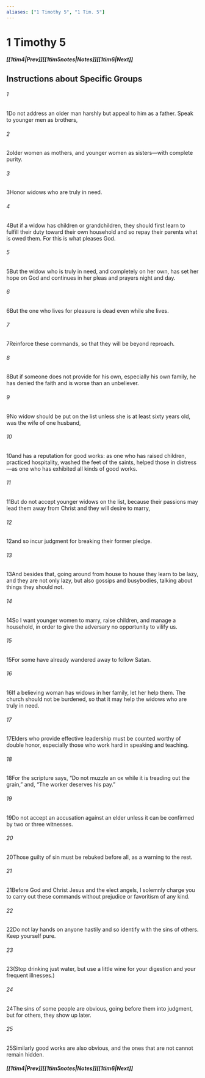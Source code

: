 ```yaml
---
aliases: ["1 Timothy 5", "1 Tim. 5"]
---
```

# 1 Timothy 5
##### <span class=arrow-left></span>[[1tim4|Prev]]<span class=navigation-separator></span>[[1tim5notes|Notes]]<span class=navigation-separator></span>[[1tim6|Next]]<span class=arrow-right></span>
## Instructions about Specific Groups
###### 1
<span class=verse-first>1</span>Do not address an older man harshly but appeal to him as a father. Speak to younger men as brothers,
###### 2
<span class=verse-body>2</span>older women as mothers, and younger women as sisters—with complete purity.
<div class=paragraph-break></div>

###### 3
<span class=verse-first>3</span>Honor widows who are truly in need.
###### 4
<span class=verse-body>4</span>But if a widow has children or grandchildren, they should first learn to fulfill their duty toward their own household and so repay their parents what is owed them. For this is what pleases God.
###### 5
<span class=verse-body>5</span>But the widow who is truly in need, and completely on her own, has set her hope on God and continues in her pleas and prayers night and day.
###### 6
<span class=verse-body>6</span>But the one who lives for pleasure is dead even while she lives.
###### 7
<span class=verse-body>7</span>Reinforce these commands, so that they will be beyond reproach.
###### 8
<span class=verse-body>8</span>But if someone does not provide for his own, especially his own family, he has denied the faith and is worse than an unbeliever.
<div class=paragraph-break></div>

###### 9
<span class=verse-first>9</span>No widow should be put on the list unless she is at least sixty years old, was the wife of one husband,
###### 10
<span class=verse-body>10</span>and has a reputation for good works: as one who has raised children, practiced hospitality, washed the feet of the saints, helped those in distress—as one who has exhibited all kinds of good works.
###### 11
<span class=verse-body>11</span>But do not accept younger widows on the list, because their passions may lead them away from Christ and they will desire to marry,
###### 12
<span class=verse-body>12</span>and so incur judgment for breaking their former pledge.
###### 13
<span class=verse-body>13</span>And besides that, going around from house to house they learn to be lazy, and they are not only lazy, but also gossips and busybodies, talking about things they should not.
###### 14
<span class=verse-body>14</span>So I want younger women to marry, raise children, and manage a household, in order to give the adversary no opportunity to vilify us.
###### 15
<span class=verse-body>15</span>For some have already wandered away to follow Satan.
###### 16
<span class=verse-body>16</span>If a believing woman has widows in her family, let her help them. The church should not be burdened, so that it may help the widows who are truly in need.
<div class=paragraph-break></div>

###### 17
<span class=verse-first>17</span>Elders who provide effective leadership must be counted worthy of double honor, especially those who work hard in speaking and teaching.
###### 18
<span class=verse-body>18</span>For the scripture says, “Do not muzzle an ox while it is treading out the grain,” and, “The worker deserves his pay.”
###### 19
<span class=verse-body>19</span>Do not accept an accusation against an elder unless it can be confirmed by two or three witnesses.
###### 20
<span class=verse-body>20</span>Those guilty of sin must be rebuked before all, as a warning to the rest.
###### 21
<span class=verse-body>21</span>Before God and Christ Jesus and the elect angels, I solemnly charge you to carry out these commands without prejudice or favoritism of any kind.
###### 22
<span class=verse-body>22</span>Do not lay hands on anyone hastily and so identify with the sins of others. Keep yourself pure.
<div class=paragraph-break></div>

###### 23
<span class=verse-first>23</span>(Stop drinking just water, but use a little wine for your digestion and your frequent illnesses.)
<div class=paragraph-break></div>

###### 24
<span class=verse-first>24</span>The sins of some people are obvious, going before them into judgment, but for others, they show up later.
###### 25
<span class=verse-body>25</span>Similarly good works are also obvious, and the ones that are not cannot remain hidden.
##### <span class=arrow-left></span>[[1tim4|Prev]]<span class=navigation-separator></span>[[1tim5notes|Notes]]<span class=navigation-separator></span>[[1tim6|Next]]<span class=arrow-right></span>